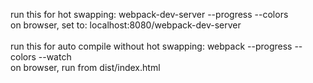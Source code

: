 run this for hot swapping: webpack-dev-server --progress --colors <br/>
on browser, set to: localhost:8080/webpack-dev-server <br/><br/>
run this for auto compile without hot swapping: webpack --progress --colors --watch <br/>
on browser, run from dist/index.html



